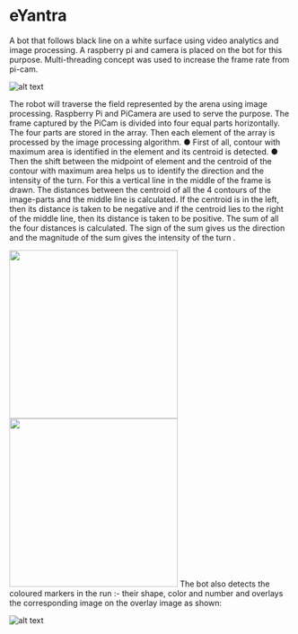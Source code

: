 # eYantra

A bot that follows black line on a white surface using video analytics and image processing. A raspberry pi and camera is placed on the bot for this purpose. Multi-threading concept was used  to increase the frame rate from pi-cam.

![alt text](https://github.com/sona-19/eYantra/blob/master/Selection_007.png)

The robot will traverse the field represented by the arena using image processing. Raspberry Pi and PiCamera are used to serve the purpose. The frame captured by the PiCam is divided into four equal parts horizontally. The four parts are stored in the array. Then each element of the array is processed by the image processing algorithm.
● First of all, contour with maximum area is identified in the element and its centroid is detected.
● Then the shift between the midpoint of element and the centroid of the contour with maximum area helps us to identify the direction and the intensity of the turn. For this a vertical line in the middle of the frame is drawn. The distances between the centroid of all the 4 contours of the image-parts and the middle line is calculated. If the centroid is in the left, then its distance is taken to be negative and if the centroid lies to the right of the middle line, then its distance is taken to be positive. The sum of all the four distances is calculated. The sign of the sum gives us the direction and the magnitude of the sum gives the intensity of the turn .


<img src="https://github.com/sona-19/eYantra/blob/master/eyantra%202017-2018/pic.PNG" width = 300>
<img src = "https://github.com/sona-19/eYantra/blob/master/Selection_009.png" width = 300>
The bot also detects the coloured markers in the run :- their shape, color and number and overlays the corresponding image on the overlay image as shown:

![alt text](https://github.com/sona-19/eYantra/blob/master/eyantra%202017-2018/overlay.PNG)
